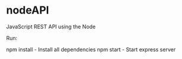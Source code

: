 # nodeAPI
JavaScript REST API using the Node

Run:

npm install  - Install all dependencies
npm start - Start express server
